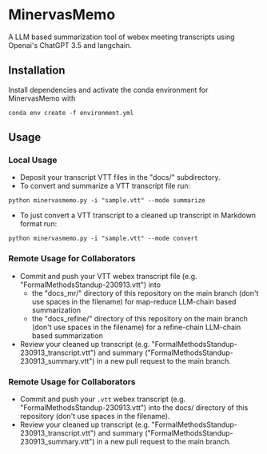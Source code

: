 # MinervasMemo
A LLM based summarization tool of webex meeting transcripts using Openai's ChatGPT 3.5 and langchain.

## Installation
Install dependencies and activate the conda environment for MinervasMemo with  

`conda env create -f environment.yml`

## Usage
### Local Usage
- Deposit your transcript VTT files in the "docs/" subdirectory.
- To convert and summarize a VTT transcript file run:
  
`python minervasmemo.py -i "sample.vtt" --mode summarize`
- To just convert a VTT transcript to a cleaned up transcript in Markdown format run:

`python minervasmemo.py -i "sample.vtt" --mode convert`

### Remote Usage for Collaborators
- Commit and push your VTT webex transcript file (e.g. "FormalMethodsStandup-230913.vtt") into 
    - the "docs_mr/" directory of this repository on the main branch (don't use spaces in the filename) for map-reduce LLM-chain based summarization
    - the "docs_refine/" directory of this repository on the main branch (don't use spaces in the filename) for a refine-chain LLM-chain based summarization
- Review your cleaned up transcript (e.g. "FormalMethodsStandup-230913_transcript.vtt") and summary ("FormalMethodsStandup-230913_summary.vtt") in a new pull request to the main branch.

### Remote Usage for Collaborators
- Commit and push your `.vtt` webex transcript (e.g. "FormalMethodsStandup-230913.vtt") into the docs/ directory of this repository (don't use spaces in the filename).
- Review your cleaned up transcript (e.g. "FormalMethodsStandup-230913_transcript.vtt") and summary ("FormalMethodsStandup-230913_summary.vtt") in a new pull request to the main branch.